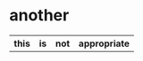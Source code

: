 # another
<head>
<title> repo</title>
</head>
<body>
    <table>
        <tr>
            <th> this</th>
            <th>is</th>
            <th>not</th>
            <th>appropriate</th>
        </tr>
    </table>
</body>
